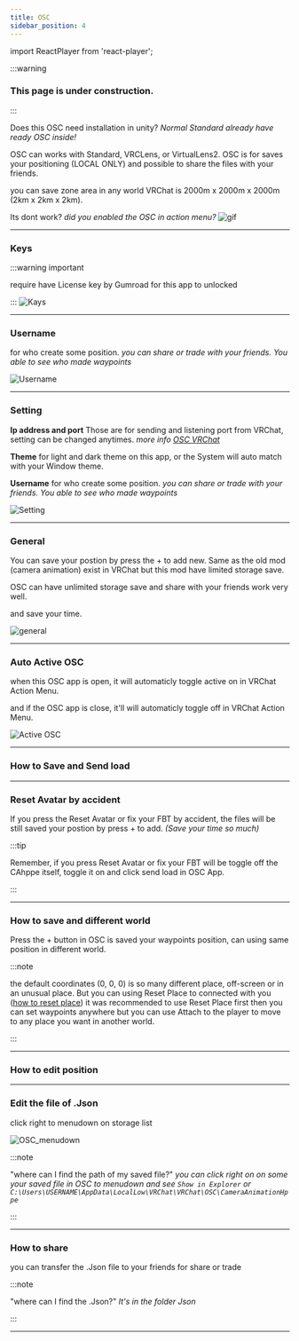```yaml
---
title: OSC
sidebar_position: 4
---
```


import ReactPlayer from 'react-player';

:::warning

### This page is under construction.

:::

Does this OSC need installation in unity? _Normal Standard already have ready OSC inside!_

OSC can works with Standard, VRCLens, or VirtualLens2. OSC is for saves your positioning (LOCAL ONLY) and possible to share the files with your friends.

you can save zone area in any world VRChat is 2000m x 2000m x 2000m (2km x 2km x 2km).

Its dont work? _did you enabled the OSC in action menu?_
![gif](@site/static/img/EnabledOSCon.webp)
___

### Keys

:::warning important 

require have License key by Gumroad for this app to unlocked

:::
![Kays](@site/static/img/OSC_Keys.png)

___

### Username
for who create some position. _you can share or trade with your friends. You able to see who made waypoints_

![Username](@site/static/img/OSC_username.png)

___

### Setting

**Ip address and port** Those are for sending and listening port from VRChat, setting can be changed anytimes. _more info [OSC VRChat](https://docs.vrchat.com/docs/osc-overview)_

**Theme** for light and dark theme on this app, or the System will auto match with your Window theme.

**Username** for who create some position. _you can share or trade with your friends. You able to see who made waypoints_

![Setting](@site/static/img/OSC_Setting.png)

___

### General

You can save your postion by press the + to add new. Same as the old mod (camera animation) exist in VRChat but this mod have limited storage save.

OSC can have unlimited storage save and share with your friends work very well.

and save your time.

![general](@site/static/img/OSC_general.png)

___

### Auto Active OSC
when this OSC app is open, it will automaticly toggle active on in VRChat Action Menu.

and if the OSC app is close, it'll will automaticly toggle off in VRChat Action Menu.

![Active OSC](@site/static/img/Auto_Active_OSC.webp)

___

### How to Save and Send load
<ReactPlayer controls url='https://youtu.be/pmK_SbFjOe8'/>

___

### Reset Avatar by accident
If you press the Reset Avatar or fix your FBT by accident, the files will be still saved your postion by press + to add. _(Save your time so much)_
<ReactPlayer controls url='https://youtu.be/M3hC26WIvQc'/>

:::tip

Remember, if you press Reset Avatar or fix your FBT will be toggle off the CAhppe itself, toggle it on and click send load in OSC App.

:::

___

### How to save and different world

Press the + button in OSC is saved your waypoints position, can using same position in different world.

<ReactPlayer controls url='https://youtu.be/9_3FQPHxQD4'/>
:::note

the default coordinates (0, 0, 0) is so many different place, off-screen or in an unusual place. But you can using Reset Place to connected with you
([how to reset place](https://hppedeaf.github.io/Camera-Animation-Hppe-Docs/docs/How%20To%20Use/Standard#reset-place)) it was recommended to use Reset Place first then you can set waypoints anywhere but you can use Attach to the player to move to any place you want in another world.

:::

___

### How to edit position
<ReactPlayer controls url='https://youtu.be/OqZ8RQ08-Lo'/>

___

### Edit the file of .Json

click right to menudown on storage list

![OSC_menudown](@site/static/img/OSC_menudown.png)

:::note

"where can I find the path of my saved file?" _you can click right on on some your saved file in OSC to menudown and see `Show in Explorer` or `C:\Users\USERNAME\AppData\LocalLow\VRChat\VRChat\OSC\CameraAnimationHppe`_

:::

___

### How to share

you can transfer the .Json file to your friends for share or trade

:::note

"where can I find the .Json?" _It's in the folder Json_

:::

___